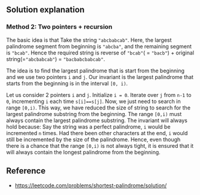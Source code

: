 ## Solution explanation

### Method 2: Two pointers + recursion

The basic idea is that Take the string 
`"abcbabcab"`. Here, the largest palindrome segment 
from beginning is `"abcba"`, and the remaining segment is 
`"bcab"`. Hence the required string is reverse of `"bcab"`( = `"bacb"`) + 
original string(=`"abcbabcab"`) = `"bacbabcbabcab"`.

The idea is to find the largest palindrome that is start from the beginning
and we use two pointers `i` and `j`. Our invariant is the largest palindrome
that starts from the beginning is in the interval `[0, i)`. 

 Let us consider 2 pointers `i` and `j`. 
 Initialize `i = 0`. Iterate over `j` from `n-1` to `0`, 
 incrementing `i` each time `s[i]==s[j]`. 
 Now, we just need to search in range `[0,i)`. 
 This way, we have reduced the size of string to search for the 
 largest palindrome substring from the beginning. The range `[0,i)` 
 must always contain the largest palindrome substring. 
 The invariant will always hold because: Say the string was a perfect palindrome, `i` 
 would be incremented `n` times. Had there been other characters at the end, 
 `i` would still be incremented by the size of the palindrome. 
 Hence, even though there is a chance that the range `[0,i)` is not 
 always tight, it is ensured that it will always contain the 
 longest palindrome from the beginning.



## Reference

- https://leetcode.com/problems/shortest-palindrome/solution/
